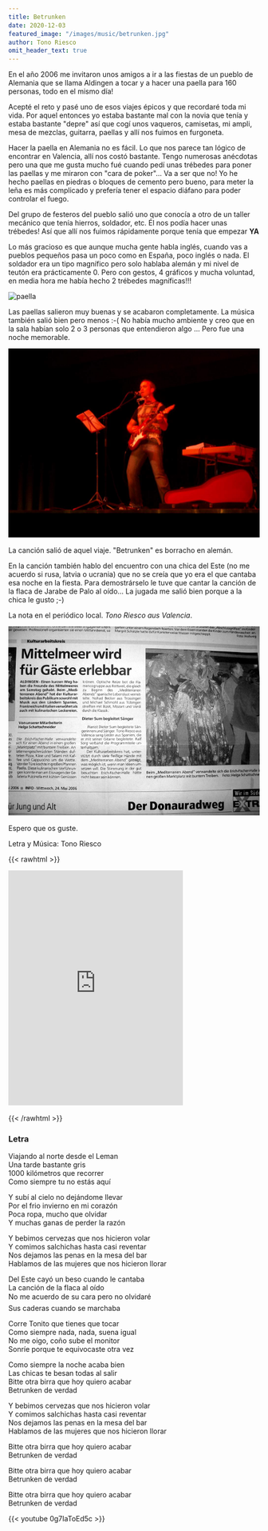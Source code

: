 ```yaml
---
title: Betrunken
date: 2020-12-03
featured_image: "/images/music/betrunken.jpg"
author: Tono Riesco
omit_header_text: true
---
```


En el año 2006 me invitaron unos amigos a ir a las fiestas de un pueblo de Alemania que se llama Aldingen a tocar y a hacer una paella para 160 personas, todo en el mismo día!

Acepté el reto y pasé uno de esos viajes épicos y que recordaré toda mi vida. Por aquel entonces yo estaba bastante mal con la novia que tenía y estaba bastante "depre" así que cogí unos vaqueros, camisetas, mi ampli, mesa de mezclas, guitarra, paellas y allí nos fuimos en furgoneta.

Hacer la paella en Alemania no es fácil. Lo que nos parece tan lógico de encontrar en Valencia, allí nos costó bastante. Tengo numerosas anécdotas pero una que me gusta mucho fué cuando pedí unas trébedes para poner las paellas y me miraron con "cara de poker"... Va a ser que no! Yo he hecho paellas en piedras o bloques de cemento pero bueno, para meter la leña es más complicado y prefería tener el espacio diáfano para poder controlar el fuego.

Del grupo de festeros del pueblo salió uno que conocía a otro de un taller mecánico que tenía hierros, soldador, etc. Él nos podía hacer unas trébedes! Así que allí nos fuimos rápidamente porque tenía que empezar **YA**

Lo más gracioso es que aunque mucha gente habla inglés, cuando vas a pueblos pequeños pasa un poco como en España, poco inglés o nada. El soldador era un tipo magnífico pero solo hablaba alemán y mi nivel de teutón era prácticamente 0. Pero con gestos, 4 gráficos y mucha voluntad, en media hora me había hecho 2 trébedes magníficas!!!

![paella](/images/music/tono-paella.jpg)

Las paellas salieron muy buenas y se acabaron completamente. La música también salió bien pero menos :-( No había mucho ambiente y creo que en la sala habían solo 2 o 3 personas que entendieron algo ... Pero fue una noche memorable.

![concierto](/images/music/tono-aldingen.jpg)

La canción salió de aquel viaje. "Betrunken" es borracho en alemán.

En la canción también hablo del encuentro con una chica del Este (no me acuerdo si rusa, latvia o ucrania) que no se creía que yo era el que cantaba esa noche en la fiesta. Para demostrárselo le tuve que cantar la canción de la flaca de Jarabe de Palo al oído... La jugada me salió bien porque a la chica le gusto ;-)


La nota en el periódico local. _Tono Riesco aus Valencia_.

![periodico](/images/music/periodico-aldingen.jpg)


Espero que os guste.

Letra y Música: Tono Riesco

{{< rawhtml >}}

<iframe style="border: 0; width: 350px; height: 470px;" src="https://bandcamp.com/EmbeddedPlayer/album=3970649525/size=large/bgcol=ffffff/linkcol=0687f5/tracklist=false/track=1228574828/transparent=true/" seamless><a href="https://tonoriesco.bandcamp.com/album/nuevo">Nuevo by Tono Riesco</a></iframe>

{{< /rawhtml >}}

### Letra

Viajando al norte desde el Leman  
Una tarde bastante gris  
1000 kilómetros que recorrer  
Como siempre tu no estás aquí  
  
Y subí al cielo no dejándome llevar  
Por el frio invierno en mi corazón  
Poca ropa, mucho que olvidar  
Y muchas ganas de perder la razón  
  
Y bebimos cervezas que nos hicieron volar  
Y comimos salchichas hasta casi reventar  
Nos dejamos las penas en la mesa del bar  
Hablamos de las mujeres que nos hicieron llorar  
  
Del Este cayó un beso cuando le cantaba  
La canción de la flaca al oído  
No me acuerdo de su cara pero no olvidaré  
Sus caderas cuando se marchaba  
  
Corre Tonito que tienes que tocar  
Como siempre nada, nada, suena igual  
No me oigo, coño sube el monitor  
Sonríe porque te equivocaste otra vez  
  
Como siempre la noche acaba bien  
Las chicas te besan todas al salir  
Bitte otra birra que hoy quiero acabar  
Betrunken de verdad  
  
Y bebimos cervezas que nos hicieron volar  
Y comimos salchichas hasta casi reventar  
Nos dejamos las penas en la mesa del bar  
Hablamos de las mujeres que nos hicieron llorar  
  
Bitte otra birra que hoy quiero acabar  
Betrunken de verdad  
  
Bitte otra birra que hoy quiero acabar  
Betrunken de verdad  
  
Bitte otra birra que hoy quiero acabar  
Betrunken de verdad  

{{< youtube 0g7IaToEd5c >}}
